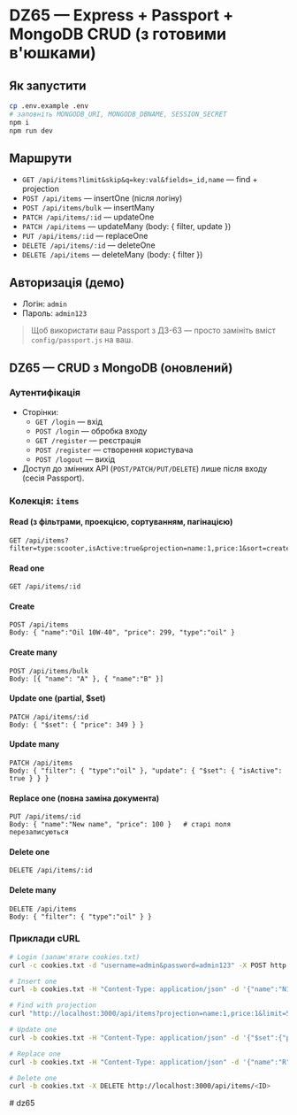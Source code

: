 # DZ65 — Express + Passport + MongoDB CRUD (з готовими в'юшками)

## Як запустити
```bash
cp .env.example .env
# заповніть MONGODB_URI, MONGODB_DBNAME, SESSION_SECRET
npm i
npm run dev
```

## Маршрути
- `GET /api/items?limit&skip&q=key:val&fields=_id,name` — find + projection
- `POST /api/items` — insertOne (після логіну)
- `POST /api/items/bulk` — insertMany
- `PATCH /api/items/:id` — updateOne
- `PATCH /api/items` — updateMany (body: { filter, update })
- `PUT /api/items/:id` — replaceOne
- `DELETE /api/items/:id` — deleteOne
- `DELETE /api/items` — deleteMany (body: { filter })

## Авторизація (демо)
- Логін: `admin`
- Пароль: `admin123`

> Щоб використати ваш Passport з ДЗ-63 — просто замініть вміст `config/passport.js` на ваш.
## DZ65 — CRUD з MongoDB (оновлений)

### Аутентифікація
- Сторінки:
  - `GET /login` — вхід
  - `POST /login` — обробка входу
  - `GET /register` — реєстрація
  - `POST /register` — створення користувача
  - `POST /logout` — вихід
- Доступ до змінних API (`POST/PATCH/PUT/DELETE`) лише після входу (сесія Passport).

### Колекція: `items`

#### Read (з фільтрами, проекцією, сортуванням, пагінацією)
```
GET /api/items?filter=type:scooter,isActive:true&projection=name:1,price:1&sort=createdAt:-1&limit=20&skip=0
```

#### Read one
```
GET /api/items/:id
```

#### Create
```
POST /api/items
Body: { "name":"Oil 10W-40", "price": 299, "type":"oil" }
```

#### Create many
```
POST /api/items/bulk
Body: [{ "name": "A" }, { "name":"B" }]
```

#### Update one (partial, $set)
```
PATCH /api/items/:id
Body: { "$set": { "price": 349 } }
```

#### Update many
```
PATCH /api/items
Body: { "filter": { "type":"oil" }, "update": { "$set": { "isActive": true } } }
```

#### Replace one (повна заміна документа)
```
PUT /api/items/:id
Body: { "name":"New name", "price": 100 }   # старі поля перезаписуються
```

#### Delete one
```
DELETE /api/items/:id
```

#### Delete many
```
DELETE /api/items
Body: { "filter": { "type":"oil" } }
```

### Приклади cURL
```bash
# Login (запам'ятати cookies.txt)
curl -c cookies.txt -d "username=admin&password=admin123" -X POST http://localhost:3000/login

# Insert one
curl -b cookies.txt -H "Content-Type: application/json" -d '{"name":"N1"}' http://localhost:3000/api/items -X POST

# Find with projection
curl "http://localhost:3000/api/items?projection=name:1,price:1&limit=5"

# Update one
curl -b cookies.txt -H "Content-Type: application/json" -d '{"$set":{"price":123}}' -X PATCH http://localhost:3000/api/items/<ID>

# Replace one
curl -b cookies.txt -H "Content-Type: application/json" -d '{"name":"R","price":1}' -X PUT http://localhost:3000/api/items/<ID>

# Delete one
curl -b cookies.txt -X DELETE http://localhost:3000/api/items/<ID>
```
#   d z 6 5  
 